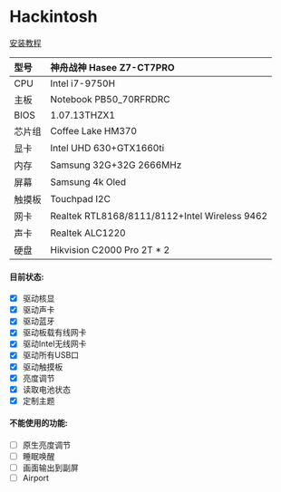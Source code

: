 # Hackintosh

[安装教程](./Docs/%E5%AE%89%E8%A3%85%E6%95%99%E7%A8%8B.md)

|型号|神舟战神 Hasee Z7-CT7PRO|
|:---|:---|
|CPU|Intel i7-9750H|
|主板|Notebook PB50_70RFRDRC|
|BIOS|1.07.13THZX1|
|芯片组|Coffee Lake HM370|
|显卡|Intel UHD 630+GTX1660ti|
|内存|Samsung 32G+32G 2666MHz|
|屏幕|Samsung 4k Oled|
|触摸板|Touchpad I2C|
|网卡|Realtek RTL8168/8111/8112+Intel Wireless 9462|
|声卡|Realtek ALC1220|
|硬盘|Hikvision C2000 Pro 2T * 2|

#### 目前状态:
- [x] 驱动核显
- [x] 驱动声卡
- [x] 驱动蓝牙
- [x] 驱动板载有线网卡
- [x] 驱动Intel无线网卡
- [x] 驱动所有USB口
- [x] 驱动触摸板
- [x] 亮度调节
- [x] 读取电池状态
- [x] 定制主题

#### 不能使用的功能:
- [ ] 原生亮度调节
- [ ] 睡眠唤醒
- [ ] 画面输出到副屏
- [ ] Airport